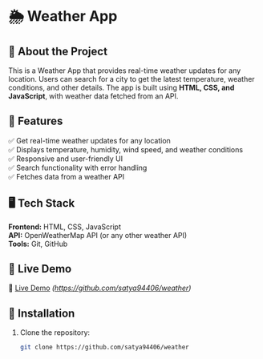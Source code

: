 # 🌦️ Weather App

## 📌 About the Project  
This is a Weather App that provides real-time weather updates for any location. Users can search for a city to get the latest temperature, weather conditions, and other details. The app is built using **HTML, CSS, and JavaScript**, with weather data fetched from an API.

## 🚀 Features  
✅ Get real-time weather updates for any location  
✅ Displays temperature, humidity, wind speed, and weather conditions  
✅ Responsive and user-friendly UI  
✅ Search functionality with error handling  
✅ Fetches data from a weather API  

## 🖥️ Tech Stack  
**Frontend:** HTML, CSS, JavaScript  
**API:** OpenWeatherMap API (or any other weather API)  
**Tools:** Git, GitHub  

## 📌 Live Demo  
🔗 [Live Demo](#) *(https://github.com/satya94406/weather)*  

## 📂 Installation  
1. Clone the repository:  
   ```bash
   git clone https://github.com/satya94406/weather


